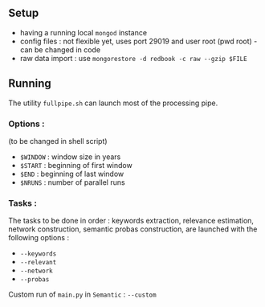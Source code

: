 
## Setup

 - having a running local `mongod` instance
 - config files : not flexible yet, uses port 29019 and user root (pwd root) - can be changed in code
 - raw data import : use `mongorestore -d redbook -c raw --gzip $FILE`

## Running

The utility `fullpipe.sh` can launch most of the processing pipe.

### Options :
  (to be changed in shell script)
  - `$WINDOW` : window size in years
  - `$START` : beginning of first window
  - `$END` : beginning of last window
  - `$NRUNS` : number of parallel runs

### Tasks :

The tasks to be done in order : keywords extraction, relevance estimation, network construction, semantic probas construction, are launched with the following options :

 - `--keywords`
 - `--relevant`
 - `--network`
 - `--probas`

Custom run of `main.py` in `Semantic` : `--custom`
